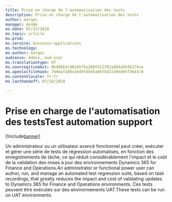 ```yaml
---
title: Prise en charge de l'automatisation des tests
description: Prise en charge de l'automatisation des tests
author: margoc
manager: AnnBe
ms.date: 07/22/2018
ms.topic: article
ms.prod: 
ms.service: business-applications
ms.technology: 
ms.author: margoc
audience: Admin, end-user
ms.translationtype: HT
ms.sourcegitcommit: 0b40bb3c98145f5a260f412701a884a5936174ce
ms.openlocfilehash: 749eafa90c4ed9fdde5a06fbd21d9ed05f3641c9
ms.contentlocale: fr-fr
ms.lasthandoff: 07/18/2018

---
```


#  <a name="test-automation-support"></a><span data-ttu-id="205e0-103">Prise en charge de l'automatisation des tests</span><span class="sxs-lookup"><span data-stu-id="205e0-103">Test automation support</span></span>

[!include[banner](../../includes/banner.md)]

<span data-ttu-id="205e0-104">Un administrateur ou un utilisateur avancé fonctionnel peut créer, exécuter et gérer une série de tests de régression automatisés, en fonction des enregistrements de tâche, ce qui réduit considérablement l'impact et le coût de la validation des mises à jour des environnements Dynamics 365 for Finance and Operations.</span><span class="sxs-lookup"><span data-stu-id="205e0-104">An administrator or functional power user can author, run, and manage an automated test regression suite, based on task recordings, that greatly reduces the impact and cost of validating updates to Dynamics 365 for Finance and Operations environments.</span></span> <span data-ttu-id="205e0-105">Ces tests peuvent être exécutés sur des environnements UAT.</span><span class="sxs-lookup"><span data-stu-id="205e0-105">These tests can be run on UAT environments.</span></span>
